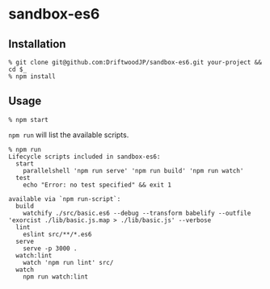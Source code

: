 # sandbox-es6

## Installation

```
% git clone git@github.com:DriftwoodJP/sandbox-es6.git your-project && cd $_
% npm install
```


## Usage

```
% npm start
```

`npm run` will list the available scripts.

```
% npm run
Lifecycle scripts included in sandbox-es6:
  start
    parallelshell 'npm run serve' 'npm run build' 'npm run watch'
  test
    echo "Error: no test specified" && exit 1

available via `npm run-script`:
  build
    watchify ./src/basic.es6 --debug --transform babelify --outfile 'exorcist ./lib/basic.js.map > ./lib/basic.js' --verbose
  lint
    eslint src/**/*.es6
  serve
    serve -p 3000 .
  watch:lint
    watch 'npm run lint' src/
  watch
    npm run watch:lint
```
